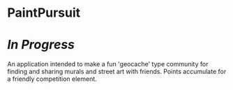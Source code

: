 # PaintPursuit
# *In Progress*
An application intended to make a fun 'geocache' type community for finding and sharing murals and street art with friends. Points accumulate for a friendly competition element.
